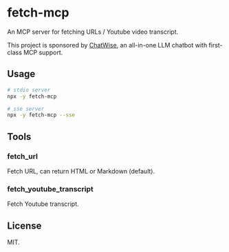 # fetch-mcp

An MCP server for fetching URLs / Youtube video transcript.

This project is sponsored by [ChatWise](https://chatwise.app), an all-in-one LLM chatbot with first-class MCP support.

## Usage

```bash
# stdio server
npx -y fetch-mcp

# sse server
npx -y fetch-mcp --sse
```

## Tools

### fetch_url

Fetch URL, can return HTML or Markdown (default).

### fetch_youtube_transcript

Fetch Youtube transcript.

## License

MIT.
